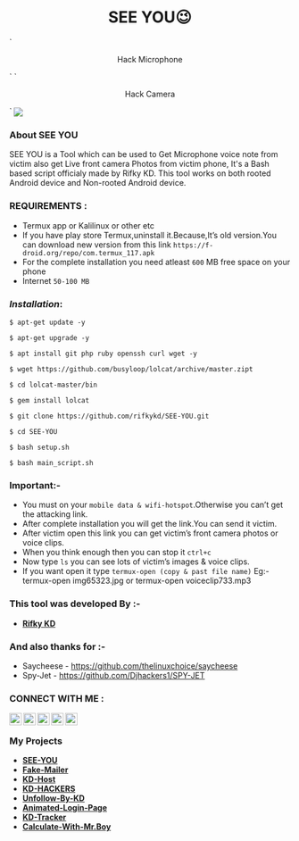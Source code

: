 <h1 align="center">SEE YOU😉</h1>
`<p align="center">
     Hack Microphone  </p>`
`<p align="center">    
     Hack Camera  
      </p>`
<img align="center" src="KD.jpeg"/>


### About SEE YOU


SEE YOU is a Tool which can be used to Get Microphone voice note from victim also get Live front camera Photos from victim phone, It's a Bash based script officialy made by Rifky KD. This tool works on both rooted Android device and Non-rooted Android device.

### REQUIREMENTS :
- Termux app or Kalilinux or other etc 
- If you have play store Termux,uninstall it.Because,It’s old version.You can download new version from this link 
`https://f-droid.org/repo/com.termux_117.apk`
- For the complete installation you need atleast `600` MB free space on your phone 
- Internet `50-100 MB`


### ***Installation***:

```
$ apt-get update -y
```
```
$ apt-get upgrade -y
```
```
$ apt install git php ruby openssh curl wget -y
```
```
$ wget https://github.com/busyloop/lolcat/archive/master.zipt
```
```
$ cd lolcat-master/bin
```
```
$ gem install lolcat
```
```
$ git clone https://github.com/rifkykd/SEE-YOU.git
```
```
$ cd SEE-YOU
```
```
$ bash setup.sh
```
```
$ bash main_script.sh
```
### Important:-
- You must on your `mobile data & wifi-hotspot`.Otherwise you can’t get the attacking link.
- After complete installation you will get the link.You can send it victim.
- After victim open this link you can get victim’s front camera photos or voice clips.
- When you think enough then you can stop it  `ctrl+c` 
- Now type `ls` you can see lots of victim’s images & voice clips.
- If you want open it type `termux-open (copy & past file name)`
Eg:- termux-open img65323.jpg  or termux-open  voiceclip733.mp3

### This tool was developed By :-
- [**Rifky KD**](https://github.com/rifkykd)
### And also thanks for :-
- Saycheese - https://github.com/thelinuxchoice/saycheese
- Spy-Jet - https://github.com/Djhackers1/SPY-JET

### CONNECT WITH ME :
<a href="https://twitter.com/Rifky54641898">
  <img align="left" alt="Rifky KD| Twitter" width="22px" src="https://cdn.jsdelivr.net/npm/simple-icons@v3/icons/twitter.svg" target="blank"/>
</a>
<a href="https://www.instagram.com/rifky__kd/">
  <img align="left" alt="Instagram" width="22px" src="https://cdn.jsdelivr.net/npm/simple-icons@v3/icons/instagram.svg" target="blank"/>
</a>
<a href="https://github.com/rifkykd">
  <img align="left" alt="GitHub" width="22px" src="https://cdn.jsdelivr.net/npm/simple-icons@3.5.0/icons/github.svg" target="blank"/>
</a>
<a href="href="https://www.tiktok.com/@rifky_kd?lang=en ">
  <img align="left" alt="TikTok" width="22px" src="https://cdn.jsdelivr.net/npm/simple-icons@3.5.0/icons/tiktok.svg" target="blank"/>
</a>

                                                                                                                    
 <a href="https://www.youtube.com/channel/UCFu0H_KJJG_JiHH-8JOWjOA" target="blank">
  <img align="left" alt="Youtube" width="22px" src="https://cdn.jsdelivr.net/npm/simple-icons@3.5.0/icons/youtube.svg"  />
</a>

<br>





### My Projects
- [**SEE-YOU**](https://github.com/rifkykd/SEE-YOU)
- [**Fake-Mailer**](https://github.com/rifkykd/Fake-Mailer)
- [**KD-Host**](https://github.com/rifkykd/KD-Host)
- [**KD-HACKERS**](https://github.com/rifkykd/KD-HACKERS)
- [**Unfollow-By-KD**](https://github.com/rifkykd/Unfollow-By-KD)
- [**Animated-Login-Page**](https://github.com/rifkykd/Animated-Login-Page)
- [**KD-Tracker**](https://github.com/rifkykd/KD-Tracker)
- [**Calculate-With-Mr.Boy**](https://github.com/rifkykd/Calculate-With-Mr.Boy)

